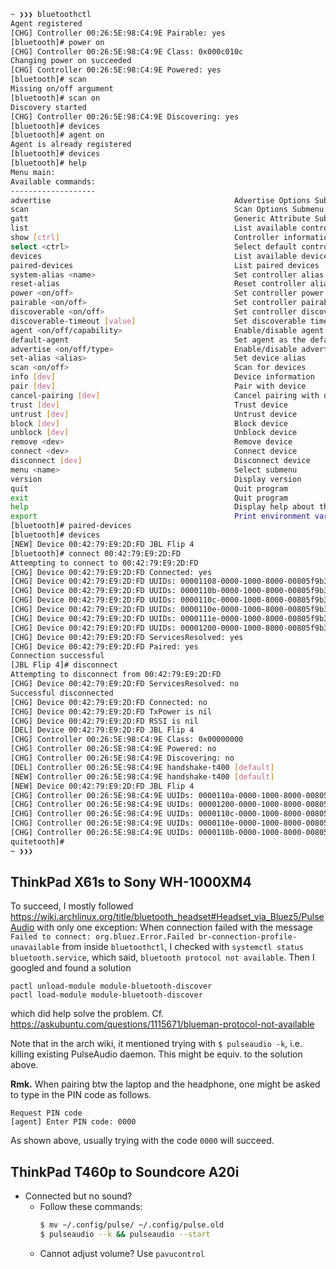 
```bash
~ ❯❯❯ bluetoothctl
Agent registered
[CHG] Controller 00:26:5E:98:C4:9E Pairable: yes
[bluetooth]# power on
[CHG] Controller 00:26:5E:98:C4:9E Class: 0x000c010c
Changing power on succeeded
[CHG] Controller 00:26:5E:98:C4:9E Powered: yes
[bluetooth]# scan
Missing on/off argument
[bluetooth]# scan on
Discovery started
[CHG] Controller 00:26:5E:98:C4:9E Discovering: yes
[bluetooth]# devices
[bluetooth]# agent on
Agent is already registered
[bluetooth]# devices
[bluetooth]# help
Menu main:
Available commands:
-------------------
advertise                                         Advertise Options Submenu
scan                                              Scan Options Submenu
gatt                                              Generic Attribute Submenu
list                                              List available controllers
show [ctrl]                                       Controller information
select <ctrl>                                     Select default controller
devices                                           List available devices
paired-devices                                    List paired devices
system-alias <name>                               Set controller alias
reset-alias                                       Reset controller alias
power <on/off>                                    Set controller power
pairable <on/off>                                 Set controller pairable mode
discoverable <on/off>                             Set controller discoverable mode
discoverable-timeout [value]                      Set discoverable timeout
agent <on/off/capability>                         Enable/disable agent with given capability
default-agent                                     Set agent as the default one
advertise <on/off/type>                           Enable/disable advertising with given type
set-alias <alias>                                 Set device alias
scan <on/off>                                     Scan for devices
info [dev]                                        Device information
pair [dev]                                        Pair with device
cancel-pairing [dev]                              Cancel pairing with device
trust [dev]                                       Trust device
untrust [dev]                                     Untrust device
block [dev]                                       Block device
unblock [dev]                                     Unblock device
remove <dev>                                      Remove device
connect <dev>                                     Connect device
disconnect [dev]                                  Disconnect device
menu <name>                                       Select submenu
version                                           Display version
quit                                              Quit program
exit                                              Quit program
help                                              Display help about this program
export                                            Print environment variables
[bluetooth]# paired-devices
[bluetooth]# devices
[NEW] Device 00:42:79:E9:2D:FD JBL Flip 4
[bluetooth]# connect 00:42:79:E9:2D:FD
Attempting to connect to 00:42:79:E9:2D:FD
[CHG] Device 00:42:79:E9:2D:FD Connected: yes
[CHG] Device 00:42:79:E9:2D:FD UUIDs: 00001108-0000-1000-8000-00805f9b34fb
[CHG] Device 00:42:79:E9:2D:FD UUIDs: 0000110b-0000-1000-8000-00805f9b34fb
[CHG] Device 00:42:79:E9:2D:FD UUIDs: 0000110c-0000-1000-8000-00805f9b34fb
[CHG] Device 00:42:79:E9:2D:FD UUIDs: 0000110e-0000-1000-8000-00805f9b34fb
[CHG] Device 00:42:79:E9:2D:FD UUIDs: 0000111e-0000-1000-8000-00805f9b34fb
[CHG] Device 00:42:79:E9:2D:FD UUIDs: 00001200-0000-1000-8000-00805f9b34fb
[CHG] Device 00:42:79:E9:2D:FD ServicesResolved: yes
[CHG] Device 00:42:79:E9:2D:FD Paired: yes
Connection successful
[JBL Flip 4]# disconnect
Attempting to disconnect from 00:42:79:E9:2D:FD
[CHG] Device 00:42:79:E9:2D:FD ServicesResolved: no
Successful disconnected
[CHG] Device 00:42:79:E9:2D:FD Connected: no
[CHG] Device 00:42:79:E9:2D:FD TxPower is nil
[CHG] Device 00:42:79:E9:2D:FD RSSI is nil
[DEL] Device 00:42:79:E9:2D:FD JBL Flip 4
[CHG] Controller 00:26:5E:98:C4:9E Class: 0x00000000
[CHG] Controller 00:26:5E:98:C4:9E Powered: no
[CHG] Controller 00:26:5E:98:C4:9E Discovering: no
[DEL] Controller 00:26:5E:98:C4:9E handshake-t400 [default]
[NEW] Controller 00:26:5E:98:C4:9E handshake-t400 [default]
[NEW] Device 00:42:79:E9:2D:FD JBL Flip 4
[CHG] Controller 00:26:5E:98:C4:9E UUIDs: 0000110a-0000-1000-8000-00805f9b34fb
[CHG] Controller 00:26:5E:98:C4:9E UUIDs: 00001200-0000-1000-8000-00805f9b34fb
[CHG] Controller 00:26:5E:98:C4:9E UUIDs: 0000110c-0000-1000-8000-00805f9b34fb
[CHG] Controller 00:26:5E:98:C4:9E UUIDs: 0000110e-0000-1000-8000-00805f9b34fb
[CHG] Controller 00:26:5E:98:C4:9E UUIDs: 0000110b-0000-1000-8000-00805f9b34fb
quitetooth]#
~ ❯❯❯
```


## ThinkPad X61s to Sony WH-1000XM4
To succeed, I mostly followed <https://wiki.archlinux.org/title/bluetooth_headset#Headset_via_Bluez5/PulseAudio>
with only one exception:
When connection failed with the message
`Failed to connect: org.bluez.Error.Failed br-connection-profile-unavailable`
from inside `bluetoothctl`,
I checked with `systemctl status bluetooth.service`, which said,
`bluetooth protocol not available`. Then I googled and found a solution
```shell
pactl unload-module module-bluetooth-discover
pactl load-module module-bluetooth-discover
```
which did help solve the problem.
Cf. <https://askubuntu.com/questions/1115671/blueman-protocol-not-available>

Note that in the arch wiki, it mentioned trying with `$ pulseaudio -k`, i.e.
killing existing PulseAudio daemon. This might be equiv. to the solution above.

**Rmk.** When pairing btw the laptop and the headphone, one might be asked to
type in the PIN code as follows.
```shell
Request PIN code
[agent] Enter PIN code: 0000
```
As shown above, usually trying with the code `0000` will succeed.


## ThinkPad T460p to Soundcore A20i
- Connected but no sound?
    - Follow these commands:
      ```bash
      $ mv ~/.config/pulse/ ~/.config/pulse.old
      $ pulseaudio --k && pulseaudio --start
      ```
    - Cannot adjust volume? Use `pavucontrol`
